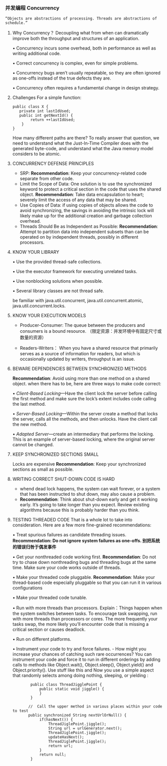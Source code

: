 ### 并发编程 Concurrency

    “Objects are abstractions of processing. Threads are abstractions of schedule.”
  
1. Why Concurrency？
    Decoupling what from when can dramatically improve both the throughput and structures of an application. 
    
    • Concurrency incurs some overhead, both in performance as well as writing additional code.

    • Correct concurrency is complex, even for simple problems.

    • Concurrency bugs aren’t usually repeatable, so they are often ignored as one-offs instead of the true defects they are.

    • Concurrency often requires a fundamental change in design strategy.
    
2. Challenges
    For a simple function:

       public class X {
          private int lastIdUsed;
          public int getNextId() {
               return ++lastIdUsed;
           }
       }
       
    How many different paths are there? To really answer that question, we need to understand what the Just-In-Time Compiler does with the generated byte-code, and understand what the Java memory model considers to be atomic.
   
3. CONCURRENCY DEFENSE PRINCIPLES
    - SRP: **Recommendation**: Keep your concurrency-related code separate from other code.
    - Limit the Scope of Data: One solution is to use the synchronized keyword to protect a critical section in the code that uses the shared object. 
            **Recommendation**: Take data encapsulation to heart; severely limit the access of any data that may be shared.
    - Use Copies of Data: if using copies of objects allows the code to avoid synchronizing, the savings in avoiding the intrinsic lock will likely make up for the additional creation and garbage collection overhead.
    - Threads Should Be as Independent as Possible: **Recommendation**: Attempt to partition data into independent subsets than can be operated on by independent threads, possibly in different processors.
    
4. KNOW YOUR LIBRARY

    • Use the provided thread-safe collections.

    • Use the executor framework for executing unrelated tasks.

    • Use nonblocking solutions when possible.

    • Several library classes are not thread safe.
    
    be familiar with java.util.concurrent, java.util.concurrent.atomic, java.util.concurrent.locks.
    
  
5. KNOW YOUR EXECUTION MODELS

    - Producer-Consumer: The queue between the producers and consumers is a bound resource. （限定资源：并发环境中有固定尺寸或数量的资源）
    
    - Readers-Writers： When you have a shared resource that primarily serves as a source of information for readers, but which is occasionally updated by writers, throughput is an issue.
  

6. BEWARE DEPENDENCIES BETWEEN SYNCHRONIZED METHODS
    
    **Recommendation**: Avoid using more than one method on a shared object.
    when there has to be, here are three ways to make code correct:
    
    • *Client-Based Locking*—Have the client lock the server before calling the first method and make sure the lock’s extent includes code calling the last method.

    • *Server-Based Locking*—Within the server create a method that locks the server, calls all the methods, and then unlocks. Have the client call the new method.

    • *Adapted Server*—create an intermediary that performs the locking. This is an example of server-based locking, where the original server cannot be changed.
   
7. KEEP SYNCHRONIZED SECTIONS SMALL
    
    Locks are expensive
    **Recommendation**: Keep your synchronized sections as small as possible.
    
8. WRITING CORRECT SHUT-DOWN CODE IS HARD
   - whend dead lock happens, the system can wait forever, or a system that has been instructed to shut down, may also cause a problem.
   - **Recommendation**: Think about shut-down early and get it working early. It’s going to take longer than you expect. Review existing algorithms because this is probably harder than you think.
   
9. TESTING THREADED CODE
    That is a whole lot to take into consideration. Here are a few more fine-grained recommendations:

    • Treat spurious failures as candidate threading issues. **Recommendation: Do not ignore system failures as one-offs. 别把系统的错误归咎于偶发事件**  

    • Get your nonthreaded code working first. **Recommendation**: Do not try to chase down nonthreading bugs and threading bugs at the same time. Make sure your code works outside of threads.

    • Make your threaded code pluggable. **Recommendation**: Make your thread-based code especially pluggable so that you can run it in various configurations

    • Make your threaded code tunable.

    • Run with more threads than processors.   Explain：Things happen when the system switches between tasks. To encourage task swapping, run with more threads than processors or cores. The more frequently your tasks swap, the more likely you’ll encounter code that is missing a critical section or causes deadlock.

    • Run on different platforms.

    • Instrument your code to try and force failures.
        - How might you increase your chances of catching such rare occurrences? You can instrument your code and force it to run in different orderings by adding calls to methods like Object.wait(), Object.sleep(), Object.yield() and Object.priority().
            Use stuff like this and Now you use a simple aspect that randomly selects among doing nothing, sleeping, or yielding :
            
               public class ThreadJigglePoint {
                   public static void jiggle() {
                   }
               }
               
              //  Call the upper method in various places within your code to test 
              public synchronized String nextUrlOrNull() {
                   if(hasNext()) {
                       ThreadJiglePoint.jiggle();
                       String url = urlGenerator.next();
                       ThreadJiglePoint.jiggle();
                       updateHasNext();
                       ThreadJiglePoint.jiggle();
                       return url;
                   } 
                   return null;
               }
